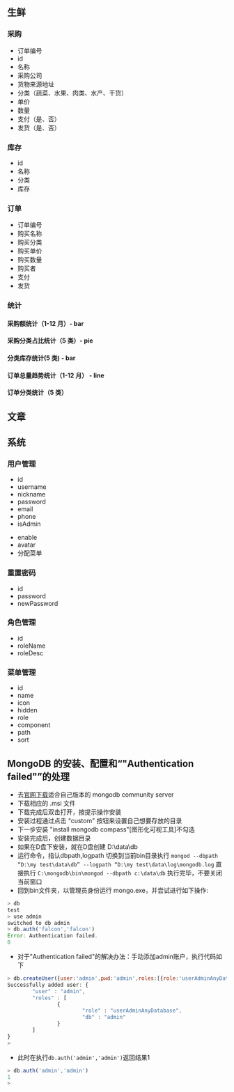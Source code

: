 ## 生鲜

### 采购

- 订单编号
- id
- 名称
- 采购公司
- 货物来源地址
- 分类（蔬菜、水果、肉类、水产、干货）
- 单价
- 数量
- 支付（是、否）
- 发货（是、否）

### 库存

- id
- 名称
- 分类
- 库存

### 订单

- 订单编号
- 购买名称
- 购买分类
- 购买单价
- 购买数量
- 购买者
- 支付
- 发货

### 统计

#### 采购额统计（1-12 月）- bar

#### 采购分类占比统计（5 类）- pie

#### 分类库存统计(5 类) - bar

#### 订单总量趋势统计（1-12 月） - line

#### 订单分类统计（5 类）

## 文章

## 系统

### 用户管理

- id
- username
- nickname
- password
- email
- phone
- isAdmin
<!-- - role（管理员 admin、普通用户 normal） -->
- enable
- avatar
- 分配菜单

### 重置密码

- id
- password
- newPassword

### 角色管理

- id
- roleName
- roleDesc

### 菜单管理

- id
- name
- icon
- hidden
- role
- component
- path
- sort

## MongoDB 的安装、配置和“"Authentication failed"”的处理
- 去[官网下载](http://www.mongodb.org/downloads)适合自己版本的 mongodb community server
- 下载相应的 .msi 文件
- 下载完成后双击打开，按提示操作安装
- 安装过程通过点击 “custom" 按钮来设置自己想要存放的目录
- 下一步安装 "install mongodb compass"[图形化可视工具]不勾选
- 安装完成后，创建数据目录
- 如果在D盘下安装，就在D盘创建 D:\data\db
- 运行命令，指认dbpath,logpath 
切换到当前bin目录执行
`mongod --dbpath “D:\my test\data\db” --logpath “D:\my test\data\log\mongodb.log`
直接执行
`C:\mongodb\bin\mongod --dbpath c:\data\db`
执行完毕，不要关闭当前窗口
- 回到bin文件夹，以管理员身份运行 mongo.exe，并尝试进行如下操作:
```js
> db
test
> use admin
switched to db admin
> db.auth('falcon','falcon')
Error: Authentication failed.
0
```
- 对于"Authentication failed"的解决办法：手动添加admin账户，执行代码如下
```js
> db.createUser({user:'admin',pwd:'admin',roles:[{role:'userAdminAnyDatabase',db:'admin'}]});
Successfully added user: {
        "user" : "admin",
        "roles" : [
                {
                        "role" : "userAdminAnyDatabase",
                        "db" : "admin"
                }
        ]
}
>
```
- 此时在执行`db.auth('admin','admin')`返回结果1
```js
> db.auth('admin','admin')
1
>
```
